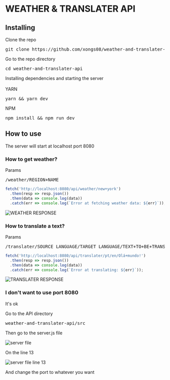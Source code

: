# WEATHER & TRANSLATER API

## Installing
<summary><span>Clone the repo</span></summary>
<pre>git clone https://github.com/xongs08/weather-and-translater-api.git</pre>
<summary><span>Go to the repo directory</span></summary>
<pre>cd weather-and-translater-api</pre>
<summary><span>Installing dependencies and starting the server</span></summary>
<div>
  <br>
  YARN
  <pre>yarn && yarn dev</pre>
  NPM
  <pre>npm install && npm run dev</pre>
</div>

## How to use
The server will start at localhost port 8080
### How to get weather?
<span>Params</span>
<pre>/weather/REGION+NAME</pre>
```js
fetch('http://localhost:8080/api/weather/new+york')
  .then(resp => resp.json())
  .then(data => console.log(data))
  .catch(err => console.log(`Error at fetching weather data: ${err}`));
```
<img alt="WEATHER RESPONSE" src="https://i.imgur.com/no6dtqL.png">

### How to translate a text?
<span>Params</span>
<pre>/translater/SOURCE_LANGUAGE/TARGET_LANGUAGE/TEXT+TO+BE+TRANSLATED</pre>
```js
fetch('http://localhost:8080/api/translater/pt/en/Olá+mundo!')
  .then(resp => resp.json())
  .then(data => console.log(data))
  .catch(err => console.log(`Error at translating: ${err}`));
```
<img alt="TRANSLATER RESPONSE" src="https://i.imgur.com/md9sPAE.png">

### I don't want to use port 8080
<p>It's ok</p>
<summary><span>Go to the API directory</span></summary>
<pre>weather-and-translater-api/src</pre>
<p>Then go to the server.js file</p>
<img alt="server file" src="https://i.imgur.com/h0LzYJ3.png">
<p>On the line 13</p>
<img alt="server file line 13" src="https://i.imgur.com/secduhy.png">
<p>And change the port to whatever you want<p>
